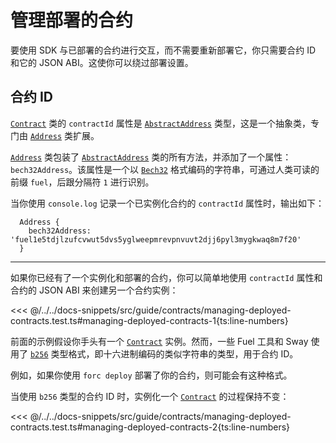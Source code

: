 # 管理部署的合约

要使用 SDK 与已部署的合约进行交互，而不需要重新部署它，你只需要合约 ID 和它的 JSON ABI。这使你可以绕过部署设置。

## 合约 ID

[`Contract`](../../api/Program/Contract.md) 类的 `contractId` 属性是 [`AbstractAddress`](../../api/Interfaces/AbstractAddress.md) 类型，这是一个抽象类，专门由 [`Address`](../../api/Address/Address.md) 类扩展。

[`Address`](../../api/Address/Address.md) 类包装了 [`AbstractAddress`](../../api/Interfaces/AbstractAddress.md) 类的所有方法，并添加了一个属性：`bech32Address`。该属性是一个以 [`Bech32`](../types/bech32.md) 格式编码的字符串，可通过人类可读的前缀 `fuel`，后跟分隔符 `1` 进行识别。

当你使用 `console.log` 记录一个已实例化合约的 `contractId` 属性时，输出如下：

```console
  Address {
    bech32Address: 'fuel1e5tdjlzufcvwut5dvs5yglweepmrevpnvuvt2djj6pyl3mygkwaq8m7f20'
  }
```

---

如果你已经有了一个实例化和部署的合约，你可以简单地使用 `contractId` 属性和合约的 JSON ABI 来创建另一个合约实例：

<<< @/../../docs-snippets/src/guide/contracts/managing-deployed-contracts.test.ts#managing-deployed-contracts-1{ts:line-numbers}

前面的示例假设你手头有一个 [`Contract`](../../api/Program/Contract.md) 实例。然而，一些 Fuel 工具和 Sway 使用了 [`b256`](../types/bits256.md) 类型格式，即十六进制编码的类似字符串的类型，用于合约 ID。

例如，如果你使用 `forc deploy` 部署了你的合约，则可能会有这种格式。

当使用 `b256` 类型的合约 ID 时，实例化一个 [`Contract`](../../api/Program/Contract.md) 的过程保持不变：

<<< @/../../docs-snippets/src/guide/contracts/managing-deployed-contracts.test.ts#managing-deployed-contracts-2{ts:line-numbers}